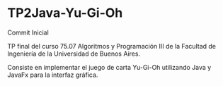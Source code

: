 # TP2Java-Yu-Gi-Oh

Commit Inicial

TP final del curso 75.07 Algoritmos y Programación III de la Facultad de Ingeniería de la Universidad de Buenos Aires.

Consiste en implementar el juego de carta Yu-Gi-Oh utilizando Java y JavaFx para la interfaz gráfica.